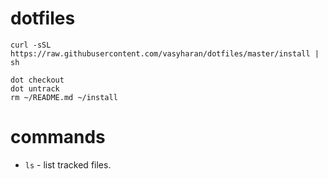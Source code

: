# dotfiles
    curl -sSL https://raw.githubusercontent.com/vasyharan/dotfiles/master/install | sh
	
	dot checkout
	dot untrack
	rm ~/README.md ~/install

# commands
* `ls` - list tracked files.
